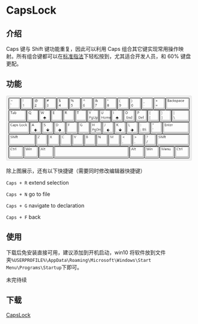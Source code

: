 # CapsLock

## 介绍
Caps 键与 Shift 键功能重复，因此可以利用 Caps 组合其它键实现常用操作映射。所有组合键都可以在[标准指法](https://baike.baidu.com/item/%E6%A0%87%E5%87%86%E6%8C%87%E6%B3%95)下轻松按到，尤其适合开发人员，和 60% 键盘更配。

## 功能
![](keyboard-layout.png)

 除上图展示，还有以下快捷键（需要同时修改编辑器快捷键）
 
 `Caps + R` extend selection
 
 `Caps + N` go to file
 
 `Caps + G` navigate to declaration
 
 `Caps + F` back
 

## 使用
下载后免安装直接可用，建议添加到开机启动，win10 将软件放到文件夹`%USERPROFILE%\AppData\Roaming\Microsoft\Windows\Start Menu\Programs\Startup`下即可。

未完待续

## 下载
[CapsLock](https://raw.githubusercontent.com/Liy1eE/capslock/master/CapsLock.exe)
